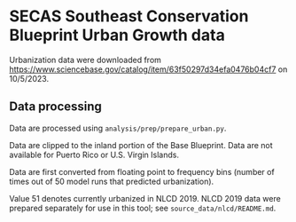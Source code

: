 # SECAS Southeast Conservation Blueprint Urban Growth data

Urbanization data were downloaded from https://www.sciencebase.gov/catalog/item/63f50297d34efa0476b04cf7
on 10/5/2023.

## Data processing

Data are processed using `analysis/prep/prepare_urban.py`.

Data are clipped to the inland portion of the Base Blueprint. Data are not
available for Puerto Rico or U.S. Virgin Islands.

Data are first converted from floating point to frequency bins (number of times
out of 50 model runs that predicted urbanization).

Value 51 denotes currently urbanized in NLCD 2019. NLCD 2019 data were prepared
separately for use in this tool; see `source_data/nlcd/README.md`.
